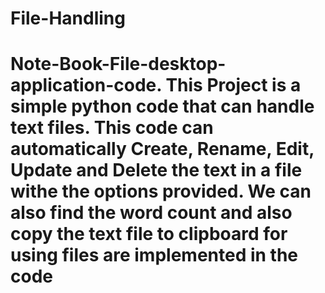 # File-Handling
# Note-Book-File-desktop-application-code. This Project is a simple python code that can handle text files. This code can automatically Create, Rename, Edit, Update and Delete the text in a file withe the options provided. We can also find the word count and also copy the text file to clipboard for using files are implemented in the code
